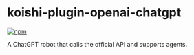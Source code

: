 # koishi-plugin-openai-chatgpt

[![npm](https://img.shields.io/npm/v/koishi-plugin-openai-chatgpt?style=flat-square)](https://www.npmjs.com/package/koishi-plugin-openai-chatgpt)

A ChatGPT robot that calls the official API and supports agents.
